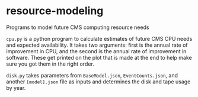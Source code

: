 # resource-modeling
Programs to model future CMS computing resource needs

`cpu.py` is a python program to calculate estimates of future CMS CPU needs and expected availability.  It takes two arguments: first is the annual rate of improvement in CPU, and the second is the annual rate of improvement in software.  These get printed on the plot that is made at the end to help make sure you got them in the right order.

`disk.py` takes parameters from `BaseModel.json`, `EventCounts.json`, and another `[model].json` file as inputs
and determines the disk and tape usage by year.
